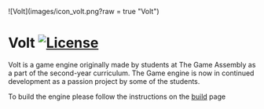 ![Volt](images/icon_volt.png?raw = true "Volt")

# Volt [![License](https://img.shields.io/badge/license-Apache%202.0-brightgreen)](https://github.com/ChunkTreasure1/Volt/blob/main/LICENSE)
Volt is a game engine originally made by students at The Game Assembly as a part of the second-year curriculum.
The Game engine is now in continued development as a passion project by some of the students.

To build the engine please follow the instructions on the [build](BUILD.md) page
